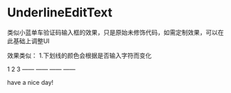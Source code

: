 # UnderlineEditText
类似小蓝单车验证码输入框的效果，只是原始未修饰代码，如需定制效果，可以在此基础上调整UI

效果类似：
1.下划线的颜色会根据是否输入字符而变化

 1   2   3 
——  ——  ——  ——

have a nice day!

